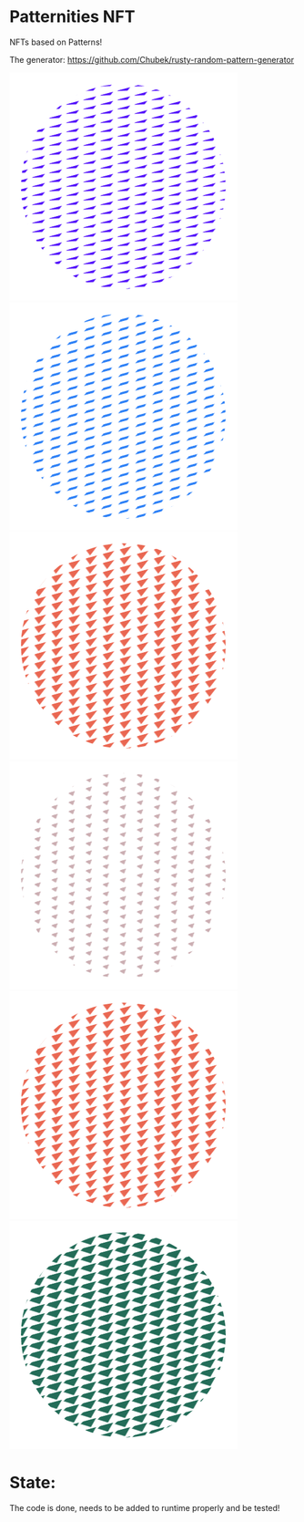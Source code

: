 # Patternities NFT


NFTs based on Patterns!

The generator:
https://github.com/Chubek/rusty-random-pattern-generator


![](/images/2-pattern.png)
![](/images/212-pattern.png)
![](/images/2242-pattern.png)
![](/images/9922-pattern.png)
![](/images/2242-pattern.png)
![](/images/image.png)

# State:

The code is done, needs to be added to runtime properly and be tested! 